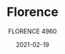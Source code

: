 ---
designer: "Pedrali R&D"
description: "Florence%20table%2C%20thanks%20to%20its%20classic%20lines%20and%20the%20versatility%20of%20its%20shapes%2C%20is%20designed%20to%20furnish%20the%20most%20beautiful%20town%20squares.%20Entirely%20made%20of%20sand-blasted%20cast-iron%2C%20it%20is%20available%20combined%20with%20tops%20of%20different%20sizes%20and%20finishes."
image_primary: "img/Florence_4960_01_zoom.jpg"
image_secondary: "img/Florence_4960_02_zoom.jpg"
manufacturer: "Pedrali"
href: "https://www.pedrali.it/en/products/catalog/Table-FLORENCE-4960/"
subtitle: "FLORENCE 4960"
tags: 
  - "Pedrali"
  - "Central Base Tables"
title: "Florence"
category: "Central Base Tables"
slug: "/manufacturers/pedrali/central-base-tables/pedrali-r-d-florence"
date: "2021-02-19"
---